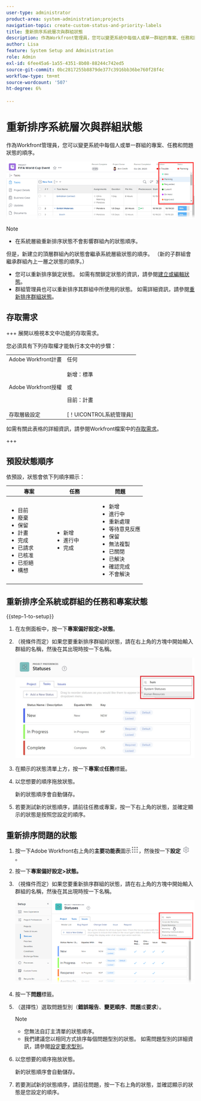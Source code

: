 ```yaml
---
user-type: administrator
product-area: system-administration;projects
navigation-topic: create-custom-status-and-priority-labels
title: 重新排序系統層次與群組狀態
description: 作為Workfront管理員，您可以變更系統中每個人或單一群組的專案、任務和問題狀態的順序。
author: Lisa
feature: System Setup and Administration
role: Admin
exl-id: 6fee45a6-1a55-4351-8b08-88244c742ed5
source-git-commit: 0bc2817255b8879de377c3916bb36be760f28f4c
workflow-type: tm+mt
source-wordcount: '507'
ht-degree: 6%

---
```


# 重新排序系統層次與群組狀態

作為Workfront管理員，您可以變更系統中每個人或單一群組的專案、任務和問題狀態的順序。

<!--The system version of this snippet mentions a single group because a sysadmin call also reorder statuses there. Group admin version of this article is still needed.-->

![](assets/statuses.png)

>[!NOTE]
>
>* 在系統層級重新排序狀態不會影響群組內的狀態順序。
>
>  但是，新建立的頂層群組內的狀態會繼承系統層級狀態的順序。 （新的子群組會繼承群組內上一層之狀態的順序。）
>
>* 您可以重新排序鎖定狀態。 如需有關鎖定狀態的資訊，請參閱[建立或編輯狀態](../../../administration-and-setup/customize-workfront/creating-custom-status-and-priority-labels/create-or-edit-a-status.md)。
>* 群組管理員也可以重新排序其群組中所使用的狀態。 如需詳細資訊，請參閱[重新排序群組狀態](../../../administration-and-setup/manage-groups/manage-group-statuses/reorder-group-statuses-from-groups-area.md)。
>

## 存取需求

+++ 展開以檢視本文中功能的存取需求。

您必須具有下列存取權才能執行本文中的步驟：

<table style="table-layout:auto"> 
 <col> 
 <col> 
 <tbody> 
  <tr> 
   <td role="rowheader">Adobe Workfront計畫</td> 
   <td>任何</td> 
  </tr> 
  <tr> 
   <td role="rowheader">Adobe Workfront授權</td> 
   <td>
     <p>新增：標準</p>
     <p>或</p>
     <p>目前：計畫</p>
   </td> 
  </tr> 
  <tr> 
   <td role="rowheader">存取層級設定</td> 
   <td>[！UICONTROL系統管理員]</td>
  </tr> 
 </tbody> 
</table>

如需有關此表格的詳細資訊，請參閱Workfront檔案中的[存取需求](/help/quicksilver/administration-and-setup/add-users/access-levels-and-object-permissions/access-level-requirements-in-documentation.md)。

+++

## 預設狀態順序

依預設，狀態會依下列順序顯示：

<table style="table-layout:auto"> 
 <col> 
 <col> 
 <col> 
 <thead> 
  <tr> 
   <th width="33.33%">專案</th> 
   <th width="33.33%">任務</th> 
   <th width="33.33%">問題</th> 
  </tr> 
 </thead> 
 <tbody> 
  <tr> 
   <td> 
    <ul> 
     <li>目前</li> 
     <li>廢棄</li> 
     <li> 保留 </li> 
     <li> 計畫 </li> 
     <li> 完成 </li> 
     <li> 已請求 </li> 
     <li> 已核准 </li> 
     <li> 已拒絕 </li> 
     <li> 構想 </li> 
    </ul> </td> 
   <td> 
    <ul> 
     <li>新增</li> 
     <li>進行中</li> 
     <li>完成</li> 
    </ul> </td> 
   <td> 
    <ul> 
     <li>新增</li> 
     <li>進行中</li> 
     <li>重新處理</li> 
     <li>等待意見反應</li> 
     <li>保留</li> 
     <li>無法複製</li> 
     <li>已關閉</li> 
     <li>已解決</li> 
     <li>確認完成</li> 
     <li>不會解決</li> 
    </ul> </td> 
  </tr> 
 </tbody> 
</table>

## 重新排序全系統或群組的任務和專案狀態

{{step-1-to-setup}}

1. 在左側面板中，按一下&#x200B;**專案偏好設定>狀態**。
1. （視條件而定）如果您要重新排序群組的狀態，請在右上角的方塊中開始輸入群組的名稱，然後在其出現時按一下名稱。

   ![](assets/system-statuses-in-upper-rt-corner-group.jpg)

1. 在顯示的狀態清單上方，按一下&#x200B;**專案**&#x200B;或&#x200B;**任務**&#x200B;標籤。

1. 以您想要的順序拖放狀態。

   新的狀態順序會自動儲存。

1. 若要測試新的狀態順序，請前往任務或專案，按一下右上角的狀態，並確定顯示的狀態是按照您設定的順序。

## 重新排序問題的狀態

1. 按一下Adobe Workfront右上角的&#x200B;**主要功能表**&#x200B;圖示![](assets/main-menu-icon.png)，然後按一下&#x200B;**設定** ![](assets/gear-icon-settings.png)。

1. 按一下&#x200B;**專案偏好設定>狀態。**
1. （視條件而定）如果您要重新排序群組的狀態，請在右上角的方塊中開始輸入群組的名稱，然後在其出現時按一下名稱。

   ![](assets/issue-statuses-group-name.png)

1. 按一下&#x200B;**問題**&#x200B;標籤。
1. （選擇性）選取問題型別（**錯誤報告**、**變更順序**、**問題**&#x200B;或&#x200B;**要求**）。

   >[!NOTE]
   >
   >* 您無法自訂主清單的狀態順序。
   >* 我們建議您以相同方式排序每個問題型別的狀態。 如需問題型別的詳細資訊，請參閱[設定要求型別](../../../administration-and-setup/set-up-workfront/configure-system-defaults/configure-request-types.md)。

1. 以您想要的順序拖放狀態。

   新的狀態順序會自動儲存。

1. 若要測試新的狀態順序，請前往問題，按一下右上角的狀態，並確認顯示的狀態是您設定的順序。
